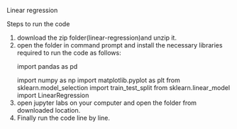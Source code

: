 Linear regression

Steps to run the code
1. download the zip folder(linear-regression)and unzip it.
2. open the folder in command prompt and install the necessary libraries required to run the code as follows:
    <p>import pandas as pd </p>
    import numpy as np
    import matplotlib.pyplot as plt
    from sklearn.model_selection import train_test_split
    from sklearn.linear_model import LinearRegression
3. open jupyter labs on your computer and open the folder from downloaded location.
4. Finally run the code line by line.
